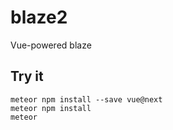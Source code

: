 # blaze2
Vue-powered blaze

## Try it

```
meteor npm install --save vue@next
meteor npm install
meteor
```